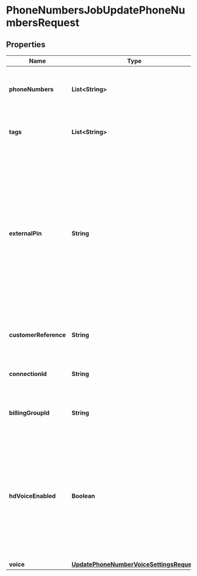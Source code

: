 

# PhoneNumbersJobUpdatePhoneNumbersRequest


## Properties

| Name | Type | Description | Notes |
|------------ | ------------- | ------------- | -------------|
|**phoneNumbers** | **List&lt;String&gt;** | Array of phone number ids and/or phone numbers in E164 format to update |  |
|**tags** | **List&lt;String&gt;** | A list of user-assigned tags to help organize phone numbers. |  [optional] |
|**externalPin** | **String** | If someone attempts to port your phone number away from Telnyx and your phone number has an external PIN set, we will attempt to verify that you provided the correct external PIN to the winning carrier. Note that not all carriers cooperate with this security mechanism. |  [optional] |
|**customerReference** | **String** | A customer reference string for customer look ups. |  [optional] |
|**connectionId** | **String** | Identifies the connection associated with the phone number. |  [optional] |
|**billingGroupId** | **String** | Identifies the billing group associated with the phone number. |  [optional] |
|**hdVoiceEnabled** | **Boolean** | Indicates whether to enable or disable HD Voice on each phone number. HD Voice is a paid feature and may not be available for all phone numbers, more details about it can be found in the Telnyx support documentation. |  [optional] |
|**voice** | [**UpdatePhoneNumberVoiceSettingsRequest**](UpdatePhoneNumberVoiceSettingsRequest.md) |  |  [optional] |



